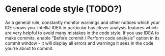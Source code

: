 # General code style (TODO?)

As a general rule, constantly monitor warnings and other notices which your IDE shows you. IntelliJ IDEA in particular has clever analysis features which are very helpful to avoid many mistakes in the code style. If you use IDEA to make commits, enable "Before commit / Perform code analysis" option in its commit window - it will display all errors and warnings it sees in the code you're about to commit.
